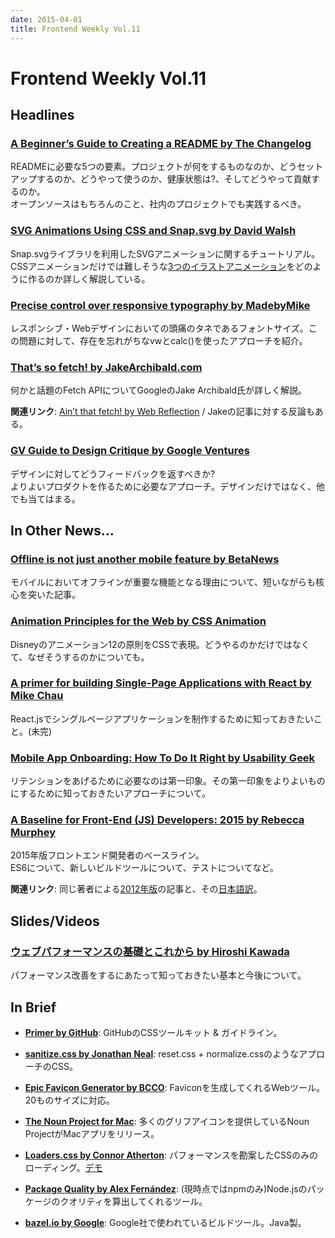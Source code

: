 ```yaml
---
date: 2015-04-01
title: Frontend Weekly Vol.11
---
```


# Frontend Weekly Vol.11

## Headlines

### [A Beginner’s Guide to Creating a README by The Changelog](https://thechangelog.com/a-beginners-guide-to-creating-a-readme/)

READMEに必要な5つの要素。プロジェクトが何をするものなのか、どうセットアップするのか、どうやって使うのか、健康状態は?、そしてどうやって貢献するのか。  
オープンソースはもちろんのこと、社内のプロジェクトでも実践するべき。

### [SVG Animations Using CSS and Snap.svg by David Walsh](http://davidwalsh.name/svg-animations-snap)

Snap.svgライブラリを利用したSVGアニメーションに関するチュートリアル。CSSアニメーションだけでは難しそうな[3つのイラストアニメーション](http://davidwalsh.name/demo/svg-animations-snap/gotham-city.html)をどのように作るのか詳しく解説している。

### [Precise control over responsive typography by MadebyMike](http://madebymike.com.au/writing/precise-control-responsive-typography/)

レスポンシブ・Webデザインにおいての頭痛のタネであるフォントサイズ。この問題に対して、存在を忘れがちなvwとcalc()を使ったアプローチを紹介。

### [That’s so fetch! by JakeArchibald.com](http://jakearchibald.com/2015/thats-so-fetch/)

何かと話題のFetch APIについてGoogleのJake Archibald氏が詳しく解説。

**関連リンク**: [Ain’t that fetch! by Web Reflection](http://webreflection.blogspot.jp/2015/03/aint-that-fetch.html) / Jakeの記事に対する反論もある。

### [GV Guide to Design Critique by Google Ventures](http://www.gv.com/lib/critique)

デザインに対してどうフィードバックを返すべきか?  
よりよいプロダクトを作るために必要なアプローチ。デザインだけではなく、他でも当てはまる。

## In Other News…

### [Offline is not just another mobile feature by BetaNews](http://betanews.com/2015/03/04/offline-is-not-just-another-mobile-feature/)

モバイルにおいてオフラインが重要な機能となる理由について、短いながらも核心を突いた記事。

### [Animation Principles for the Web by CSS Animation](https://cssanimation.rocks/principles/)

Disneyのアニメーション12の原則をCSSで表現。どうやるのかだけではなくて、なぜそうするのかについても。

### [A primer for building Single-Page Applications with React by Mike Chau](https://github.com/mikechau/react-primer-draft)

React.jsでシングルページアプリケーションを制作するために知っておきたいこと。(未完)

### [Mobile App Onboarding: How To Do It Right by Usability Geek](http://usabilitygeek.com/mobile-app-onboarding-how-to-do-it-right/)

リテンションをあげるために必要なのは第一印象。その第一印象をよりよいものにするために知っておきたいアプローチについて。

### [A Baseline for Front-End (JS) Developers: 2015 by Rebecca Murphey](http://rmurphey.com/blog/2015/03/23/a-baseline-for-front-end-developers-2015/)

2015年版フロントエンド開発者のベースライン。  
ES6について、新しいビルドツールについて、テストについてなど。

**関連リンク**: 同じ著者による[2012年版](http://rmurphey.com/blog/2012/04/12/a-baseline-for-front-end-developers/)の記事と、その[日本語訳](http://article.enja.io/articles/a-baseline-for-front-end-developers.html)。

## Slides/Videos

### [ウェブパフォーマンスの基礎とこれから by Hiroshi Kawada](http://www.slideshare.net/kawada_hiroshi/ss-46149727)

パフォーマンス改善をするにあたって知っておきたい基本と今後について。

## In Brief

- [**Primer by GitHub**](http://primercss.io/): GitHubのCSSツールキット & ガイドライン。

- [**sanitize.css by Jonathan Neal**](http://jonathantneal.github.io/sanitize.css/): reset.css + normalize.cssのようなアプローチのCSS。

- [**Epic Favicon Generator by BCCO**](https://epicfavicongenerator.com/): Faviconを生成してくれるWebツール。20ものサイズに対応。

- [**The Noun Project for Mac**](http://thenounproject.com/for-mac/): 多くのグリフアイコンを提供しているNoun ProjectがMacアプリをリリース。

- [**Loaders.css by Connor Atherton**](https://github.com/ConnorAtherton/loaders.css): パフォーマンスを勘案したCSSのみのローディング。[デモ](http://connoratherton.com/loaders)

- [**Package Quality by Alex Fernández**](http://packagequality.com/): (現時点ではnpmのみ)Node.jsのパッケージのクオリティを算出してくれるツール。

- [**bazel.io by Google**](http://bazel.io/): Google社で使われているビルドツール。Java製。
